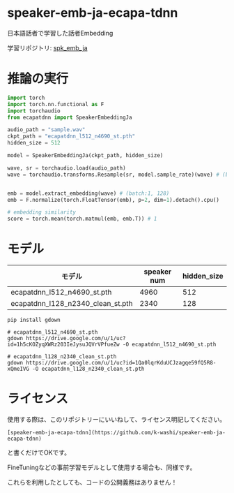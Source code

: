 # speaker-emb-ja-ecapa-tdnn

日本語話者で学習した話者Embedding

学習リポジトリ: [spk_emb_ja](https://github.com/k-washi/spk_emb_ja)

# 推論の実行

```python
import torch
import torch.nn.functional as F
import torchaudio
from ecapatdnn import SpeakerEmbeddingJa

audio_path = "sample.wav"
ckpt_path = "ecapatdnn_l512_n4690_st.pth"
hidden_size = 512

model = SpeakerEmbeddingJa(ckpt_path, hidden_size)

wave, sr = torchaudio.load(audio_path)
wave = torchaudio.transforms.Resample(sr, model.sample_rate)(wave) # (batch:1, wave length)


emb = model.extract_embedding(wave) # (batch:1, 128)
emb = F.normalize(torch.FloatTensor(emb), p=2, dim=1).detach().cpu()

# embedding similarity
score = torch.mean(torch.matmul(emb, emb.T)) # 1
```

# モデル

|モデル|speaker num|hidden_size|
|-|-|-|
|ecapatdnn_l512_n4690_st.pth|4960|512|
|ecapatdnn_l128_n2340_clean_st.pth|2340|128|


```
pip install gdown

# ecapatdnn_l512_n4690_st.pth
gdown https://drive.google.com/u/1/uc?id=1h5cKOZyqXWRz203IeJysuJQVrVPfueZw -O ecapatdnn_l512_n4690_st.pth

# ecapatdnn_l128_n2340_clean_st.pth
gdown https://drive.google.com/u/1/uc?id=1Qa0lqrKduUCJzagqe59fQ5R8-xQmeIVG -O ecapatdnn_l128_n2340_clean_st.pth
```

# ライセンス

使用する際は、このリポジトリーにいいねして、ライセンス明記してください。

```
[speaker-emb-ja-ecapa-tdnn](https://github.com/k-washi/speaker-emb-ja-ecapa-tdnn)
```

と書くだけでOKです。

FineTuningなどの事前学習モデルとして使用する場合も、同様です。

これらを利用したとしても、コードの公開義務はありません！